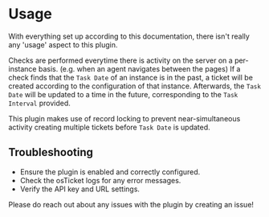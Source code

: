 # Usage

With everything set up according to this documentation, there isn't really any 'usage' aspect to this plugin.

Checks are performed everytime there is activity on the server on a per-instance basis. (e.g. when an agent navigates between the pages)
If a check finds that the `Task Date` of an instance is in the past, a ticket will be created according to the configuration of that instance.
Afterwards, the `Task Date` will be updated to a time in the future, corresponding to the `Task Interval` provided.

This plugin makes use of record locking to prevent near-simultaneous activity creating multiple tickets before `Task Date` is updated.

## Troubleshooting

- Ensure the plugin is enabled and correctly configured.
- Check the osTicket logs for any error messages.
- Verify the API key and URL settings.

Please do reach out about any issues with the plugin by creating an issue!